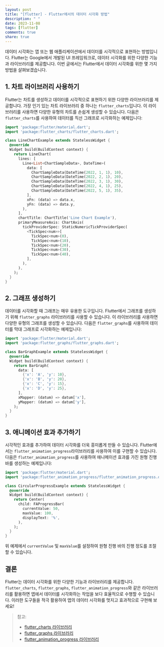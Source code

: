 ```yaml
---
layout: post
title: "[flutter] - Flutter에서의 데이터 시각화 방법"
description: " "
date: 2023-11-08
tags: [flutter]
comments: true
share: true
---
```


데이터 시각화는 앱 또는 웹 애플리케이션에서 데이터를 시각적으로 표현하는 방법입니다. Flutter는 Google에서 개발된 UI 프레임워크로, 데이터 시각화를 위한 다양한 기능과 라이브러리를 제공합니다. 이번 글에서는 Flutter에서 데이터 시각화를 위한 몇 가지 방법을 살펴보겠습니다.

## 1. 차트 라이브러리 사용하기

Flutter는 차트를 생성하고 데이터를 시각적으로 표현하기 위한 다양한 라이브러리를 제공합니다. 가장 인기 있는 차트 라이브러리 중 하나는 `flutter_charts`입니다. 이 라이브러리를 사용하면 다양한 유형의 차트를 손쉽게 생성할 수 있습니다. 다음은 `flutter_charts`를 사용하여 데이터를 직선 그래프로 시각화하는 예제입니다:

```dart
import 'package:flutter/material.dart';
import 'package:flutter_charts/flutter_charts.dart';

class LineChartExample extends StatelessWidget {
  @override
  Widget build(BuildContext context) {
    return LineChart(
      lines: [
        Line<List<ChartSampleData>, DateTime>(
          data: [
            ChartSampleData(DateTime(2022, 1, 1), 10),
            ChartSampleData(DateTime(2022, 2, 1), 20),
            ChartSampleData(DateTime(2022, 3, 1), 30),
            ChartSampleData(DateTime(2022, 4, 1), 25),
            ChartSampleData(DateTime(2022, 5, 1), 35),
          ],
          xFn: (data) => data.x,
          yFn: (data) => data.y,
        ),
      ],
      chartTitle: ChartTitle('Line Chart Example'),
      primaryMeasureAxis: ChartAxis(
        tickProviderSpec: StaticNumericTickProviderSpec(
          <TickSpec<num>>[
            TickSpec<num>(0),
            TickSpec<num>(10),
            TickSpec<num>(20),
            TickSpec<num>(30),
            TickSpec<num>(40),
          ],
        ),
      ),
    );
  }
}
```

## 2. 그래프 생성하기

데이터를 시각화할 때 그래프는 매우 유용한 도구입니다. Flutter에서 그래프를 생성하기 위해 `flutter_graphs` 라이브러리를 사용할 수 있습니다. 이 라이브러리를 사용하면 다양한 유형의 그래프를 생성할 수 있습니다. 다음은 `flutter_graphs`를 사용하여 데이터를 막대 그래프로 시각화하는 예제입니다:

```dart
import 'package:flutter/material.dart';
import 'package:flutter_graphs/flutter_graphs.dart';

class BarGraphExample extends StatelessWidget {
  @override
  Widget build(BuildContext context) {
    return BarGraph(
      data: [
        {'x': 'A', 'y': 10},
        {'x': 'B', 'y': 20},
        {'x': 'C', 'y': 15},
        {'x': 'D', 'y': 25},
      ],
      xMapper: (datum) => datum['x'],
      yMapper: (datum) => datum['y'],
    );
  }
}
```

## 3. 애니메이션 효과 추가하기

시각적인 효과를 추가하여 데이터 시각화를 더욱 흥미롭게 만들 수 있습니다. Flutter에서는 `flutter_animation_progress`라이브러리를 사용하여 이를 구현할 수 있습니다. 다음은 `flutter_animation_progress`를 사용하여 애니메이션 효과를 가진 원형 진행 바를 생성하는 예제입니다:

```dart
import 'package:flutter/material.dart';
import 'package:flutter_animation_progress/flutter_animation_progress.dart';

class CircularProgressExample extends StatelessWidget {
  @override
  Widget build(BuildContext context) {
    return Center(
      child: FAProgressBar(
        currentValue: 50,
        maxValue: 100,
        displayText: '%',
      ),
    );
  }
}
```

위 예제에서 `currentValue` 및 `maxValue`를 설정하여 원형 진행 바의 진행 정도를 조절할 수 있습니다.

## 결론

Flutter는 데이터 시각화를 위한 다양한 기능과 라이브러리를 제공합니다. `flutter_charts`, `flutter_graphs`, `flutter_animation_progress`와 같은 라이브러리를 활용하면 앱에서 데이터를 시각화하는 작업을 보다 효율적으로 수행할 수 있습니다. 이러한 도구들을 적극 활용하여 앱의 데이터 시각화를 멋지고 효과적으로 구현해 보세요!

> 참고: 
> - [flutter_charts 라이브러리](https://pub.dev/packages/flutter_charts)
> - [flutter_graphs 라이브러리](https://pub.dev/packages/flutter_graphs)
> - [flutter_animation_progress 라이브러리](https://pub.dev/packages/flutter_animation_progress)